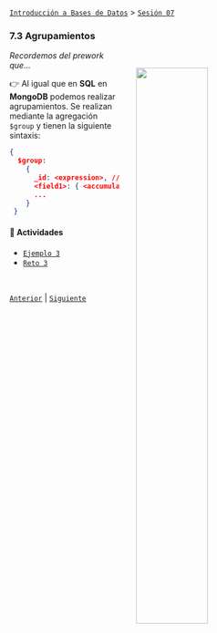 [`Introducción a Bases de Datos`](../../README.md) > [`Sesión 07`](../README.md)

### 7.3 Agrupamientos

<img src="https://github.com/beduExpert/A1-Introduccion-a-Bases-de-Datos-MASIVO2021/raw/main/Sesion-07/imagenes/imagen1.jpg" width="50%" align="right" hspace=30 vspace=30>

*Recordemos del prework que...*

👉 Al igual que en __SQL__ en __MongoDB__ podemos realizar agrupamientos. Se realizan mediante la agregación `$group` y tienen la siguiente sintaxis:

```json
{
  $group:
    {
      _id: <expression>, // Group By Expression
      <field1>: { <accumulator1> : <expression1> },
      ...
    }
 }
```

#### 🧐 Actividades

- [`Ejemplo 3`](ejemplo03/README.md)
- [`Reto 3`](reto03/README.md)

<br/>

[`Anterior`](../tema02/ejemplo02/README.md) | [`Siguiente`](ejemplo03/README.md)
